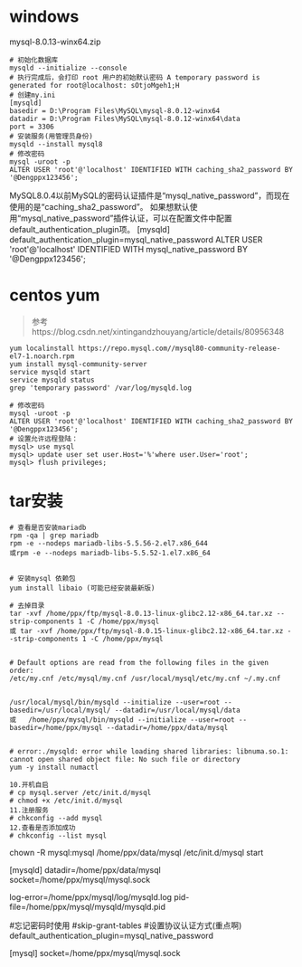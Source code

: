# windows
mysql-8.0.13-winx64.zip

~~~
# 初始化数据库
mysqld --initialize --console
# 执行完成后，会打印 root 用户的初始默认密码 A temporary password is generated for root@localhost: sOtjoMgeh1;H
# 创建my.ini
[mysqld]
basedir = D:\Program Files\MySQL\mysql-8.0.12-winx64
datadir = D:\Program Files\MySQL\mysql-8.0.12-winx64\data
port = 3306
# 安装服务(用管理员身份)
mysqld --install mysql8
# 修改密码
mysql -uroot -p
ALTER USER 'root'@'localhost' IDENTIFIED WITH caching_sha2_password BY '@Dengppx123456';
~~~

>
MySQL8.0.4以前MySQL的密码认证插件是“mysql_native_password”，而现在使用的是“caching_sha2_password”。
如果想默认使用“mysql_native_password”插件认证，可以在配置文件中配置default_authentication_plugin项。
[mysqld]
default_authentication_plugin=mysql_native_password
ALTER USER 'root'@'localhost' IDENTIFIED WITH mysql_native_password BY '@Dengppx123456';


# centos yum
> 参考https://blog.csdn.net/xintingandzhouyang/article/details/80956348

~~~
yum localinstall https://repo.mysql.com//mysql80-community-release-el7-1.noarch.rpm
yum install mysql-community-server
service mysqld start
service mysqld status
grep 'temporary password' /var/log/mysqld.log

# 修改密码
mysql -uroot -p
ALTER USER 'root'@'localhost' IDENTIFIED WITH caching_sha2_password BY '@Dengppx123456';
# 设置允许远程登陆：
mysql> use mysql
mysql> update user set user.Host='%'where user.User='root';
mysql> flush privileges;
~~~


# tar安装
~~~
# 查看是否安装mariadb
rpm -qa | grep mariadb
rpm -e --nodeps mariadb-libs-5.5.56-2.el7.x86_644
或rpm -e --nodeps mariadb-libs-5.5.52-1.el7.x86_64


# 安装mysql 依赖包
yum install libaio (可能已经安装最新版)

# 去掉目录
tar -xvf /home/ppx/ftp/mysql-8.0.13-linux-glibc2.12-x86_64.tar.xz --strip-components 1 -C /home/ppx/mysql
或 tar -xvf /home/ppx/ftp/mysql-8.0.15-linux-glibc2.12-x86_64.tar.xz --strip-components 1 -C /home/ppx/mysql


# Default options are read from the following files in the given order:
/etc/my.cnf /etc/mysql/my.cnf /usr/local/mysql/etc/my.cnf ~/.my.cnf 


/usr/local/mysql/bin/mysqld --initialize --user=root --basedir=/usr/local/mysql/ --datadir=/usr/local/mysql/data
或   /home/ppx/mysql/bin/mysqld --initialize --user=root --basedir=/home/ppx/mysql --datadir=/home/ppx/data/mysql


# error:./mysqld: error while loading shared libraries: libnuma.so.1: cannot open shared object file: No such file or directory
yum -y install numactl

10.开机自启 
# cp mysql.server /etc/init.d/mysql 
# chmod +x /etc/init.d/mysql 
11.注册服务 
# chkconfig --add mysql 
12.查看是否添加成功 
# chkconfig --list mysql 
~~~



chown -R mysql:mysql /home/ppx/data/mysql
/etc/init.d/mysql start


[mysqld]
datadir=/home/ppx/data/mysql
socket=/home/ppx/mysql/mysql.sock

log-error=/home/ppx/mysql/log/mysqld.log
pid-file=/home/ppx/mysql/mysqld/mysqld.pid

#忘记密码时使用
#skip-grant-tables
#设置协议认证方式(重点啊)
default_authentication_plugin=mysql_native_password

[mysql]
socket=/home/ppx/mysql/mysql.sock




